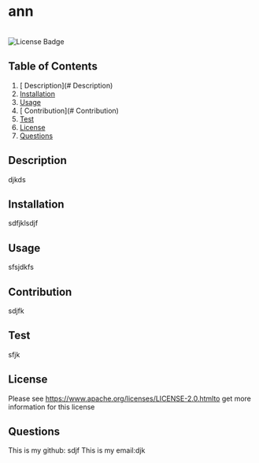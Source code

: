 # ann
<br>![License Badge](https://shields.io/badge/license-Apache-green)
## Table of Contents
1. [ Description](# Description)
2. [Installation](#installation)
3. [Usage](#usage)
4. [ Contribution](# Contribution)
5. [Test](#test)
6. [License](#license)
7. [Questions](#questions)

## Description
djkds
## Installation
sdfjklsdjf
## Usage
sfsjdkfs
## Contribution
sdjfk
## Test
sfjk
 ## License
Please see https://www.apache.org/licenses/LICENSE-2.0.htmlto get more information for this license

## Questions
This is my github: sdjf
This is my email:djk
